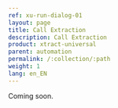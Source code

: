 ```yaml
---
ref: xu-run-dialog-01
layout: page
title: Call Extraction
description: Call Extraction
product: xtract-universal
parent: automation
permalink: /:collection/:path
weight: 1
lang: en_EN
---
```


Coming soon.
